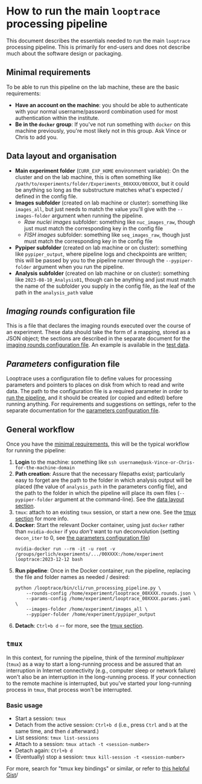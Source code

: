# How to run the main `looptrace` processing pipeline
This document describes the essentials needed to run the main `looptrace` processing pipeline. This is primarily for end-users and does not describe much about the software design or packaging.


## Minimal requirements
To be able to run this pipeline on the lab machine, these are the basic requirements:
* __Have an account on the machine__: you should be able to authenticate with your normal username/password combination used for most authentication within the institute.
* __Be in the `docker` group__: If you've not run something with `docker` on this machine previously, you're most likely not in this group. Ask Vince or Chris to add you.


## Data layout and organisation
* __Main experiment folder__ (`CURR_EXP_HOME` environment variable): On the cluster and on the lab machine, this is often something like `/path/to/experiments/folder/Experiments_00XXXX/00XXXX`, but it could be anything so long as the substructure matches what's expected / defined in the config file.
* __Images subfolder__ (created on lab machine or cluster): something like `images_all`, but just needs to match the value you'll give with the `--images-folder` argument when running the pipeline.
    * _Raw nuclei images_ subfolder: something like `nuc_images_raw`, though just must match the corresponding key in the config file
    * _FISH images_ subfolder: something like `seq_images_raw`, though just must match the corresponding key in the config file
* __Pypiper subfolder__ (created on lab machine or on cluster): something like `pypiper_output`, where pipeline logs and checkpoints are written; this will be passed by you to the pipeline runner through the `--pypiper-folder` argument when you run the pipeline.
* __Analysis subfolder__ (created on lab machine or on cluster): something like `2023-08-10_Analysis01`, though can be anything and just must match the name of the subfolder you supply in the config file, as the leaf of the path in the `analysis_path` value


## _Imaging rounds_ configuration file
This is a file that declares the imaging rounds executed over the course of an experiment.
These data should take the form of a mapping, stored as a JSON object; the sections are described in the separate document for the [imaging rounds configuration file](./imaging-rounds-configuration-file.md).
An example is available in the [test data](../src/test/resources/TestImagingRoundsConfiguration/example_imaging_round_configuration.json).


## _Parameters_ configuration file
Looptrace uses a configuration file to define values for processing parameters and pointers to places on disk from which to read and write data. 
The path to the configuration file is a required parameter in order to [run the pipeline](#general-workflow), and it should be created (or copied and edited) before running anything.
For requirements and suggestions on settings, refer to the separate documentation for the [parameters configuration file](./parameters-configuration-file.md).


## General workflow
Once you have the [minimal requirements](#minimal-requirements), this will be the typical workflow for running the pipeline:
1. __Login__ to the machine: something like `ssh username@ask-Vince-or-Chris-for-the-machine-domain`
1. __Path creation__: Assure that the necessary filepaths exist; particularly easy to forget are the path to the folder in which analysis output will be placed (the value of `analysis_path` in the parameters config file), and the path to the folder in which the pipeline will place its own files (`--pypiper-folder` argument at the command-line). See the [data layout section](#data-layout-and-organisation).
1. `tmux`: attach to an existing `tmux` session, or start a new one. See the [tmux section](#tmux) for more info.
1. __Docker__: Start the relevant Docker container, using just `docker` rather than `nvidia-docker` if you _don't_ want to run deconvolution (setting `decon_iter` to $0$, see [the parameters configuration file](./parameters-configuration-file.md))
    ```shell
    nvidia-docker run --rm -it -u root -v /groups/gerlich/experiments/.../00XXXX:/home/experiment looptrace:2023-12-12 bash
    ```
1. __Run pipeline__: Once in the Docker container, run the pipeline, replacing the file and folder names as needed / desired:
    ```shell
    python /looptrace/bin/cli/run_processing_pipeline.py \
        --rounds-config /home/experiment/looptrace_00XXXX.rounds.json \
        --params-config /home/experiment/looptrace_00XXXX.params.yaml  \
        --images-folder /home/experiment/images_all \
        --pypiper-folder /home/experiment/pypiper_output
    ```
1. __Detach__: `Ctrl+b d` -- for more, see the [tmux section](#tmux).


## `tmux`
In this context, for running the pipeline, think of the _terminal multiplexer_ (`tmux`) as a way to start a long-running process and be assured that an interruption in Internet connectivity (e.g., computer sleep or network failure) won't also be an interruption in the long-running process. If your connection to the remote machine is interrupted, but you've started your long-running process in `tmux`, that process won't be interrupted.

### Basic usage
* Start a session: `tmux`
* Detach from the active session: `Ctrl+b d` (i.e., press `Ctrl` and `b` at the same time, and then `d` afterward.)
* List sessions: `tmux list-sessions`
* Attach to a session: `tmux attach -t <session-number>`
* Detach again: `Ctrl+b d`
* (Eventually) stop a session: `tmux kill-session -t <session-number>`

For more, search for "tmux key bindings" or similar, or refer to [this helpful Gist](https://gist.github.com/mloskot/4285396)/
